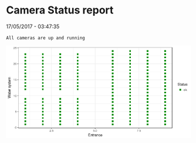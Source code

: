 Camera Status report
================
17/05/2017 - 03:47:35

    All cameras are up and running

![](camreport_files/figure-markdown_github/unnamed-chunk-2-1.png)
